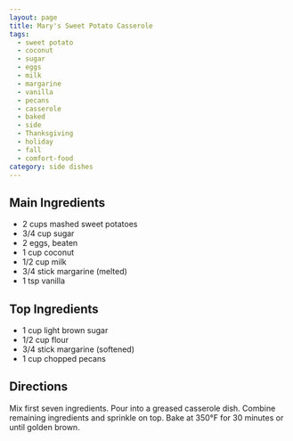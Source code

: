 ```yaml
---
layout: page
title: Mary's Sweet Potato Casserole
tags:
  - sweet potato
  - coconut
  - sugar
  - eggs
  - milk
  - margarine
  - vanilla
  - pecans
  - casserole
  - baked
  - side
  - Thanksgiving
  - holiday
  - fall
  - comfort-food
category: side dishes
---
```


## Main Ingredients
* 2 cups mashed sweet potatoes
* 3/4 cup sugar
* 2 eggs, beaten
* 1 cup coconut
* 1/2 cup milk
* 3/4 stick margarine (melted)
* 1 tsp vanilla

## Top Ingredients
* 1 cup light brown sugar
* 1/2 cup flour
* 3/4 stick margarine (softened)
* 1 cup chopped pecans

## Directions
Mix first seven ingredients. Pour into a greased casserole dish. Combine remaining ingredients and sprinkle on top. Bake at 350°F for 30 minutes or until golden brown.
